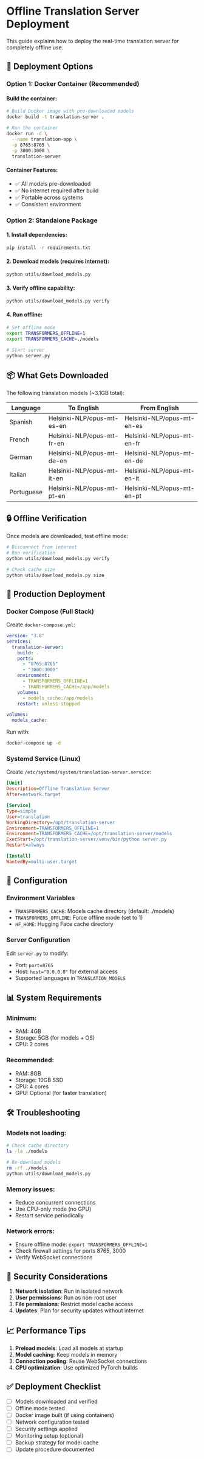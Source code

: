 # Offline Translation Server Deployment

This guide explains how to deploy the real-time translation server for completely offline use.

## 🎯 Deployment Options

### Option 1: Docker Container (Recommended)

#### Build the container:

```bash
# Build Docker image with pre-downloaded models
docker build -t translation-server .

# Run the container
docker run -d \
  --name translation-app \
  -p 8765:8765 \
  -p 3000:3000 \
  translation-server
```

#### Container Features:

- ✅ All models pre-downloaded
- ✅ No internet required after build
- ✅ Portable across systems
- ✅ Consistent environment

### Option 2: Standalone Package

#### 1. Install dependencies:

```bash
pip install -r requirements.txt
```

#### 2. Download models (requires internet):

```bash
python utils/download_models.py
```

#### 3. Verify offline capability:

```bash
python utils/download_models.py verify
```

#### 4. Run offline:

```bash
# Set offline mode
export TRANSFORMERS_OFFLINE=1
export TRANSFORMERS_CACHE=./models

# Start server
python server.py
```

## 📦 What Gets Downloaded

The following translation models (~3.1GB total):

| Language   | To English                 | From English               |
| ---------- | -------------------------- | -------------------------- |
| Spanish    | Helsinki-NLP/opus-mt-es-en | Helsinki-NLP/opus-mt-en-es |
| French     | Helsinki-NLP/opus-mt-fr-en | Helsinki-NLP/opus-mt-en-fr |
| German     | Helsinki-NLP/opus-mt-de-en | Helsinki-NLP/opus-mt-en-de |
| Italian    | Helsinki-NLP/opus-mt-it-en | Helsinki-NLP/opus-mt-en-it |
| Portuguese | Helsinki-NLP/opus-mt-pt-en | Helsinki-NLP/opus-mt-en-pt |

## 🔒 Offline Verification

Once models are downloaded, test offline mode:

```bash
# Disconnect from internet
# Run verification
python utils/download_models.py verify

# Check cache size
python utils/download_models.py size
```

## 🚀 Production Deployment

### Docker Compose (Full Stack)

Create `docker-compose.yml`:

```yaml
version: "3.8"
services:
  translation-server:
    build: .
    ports:
      - "8765:8765"
      - "3000:3000"
    environment:
      - TRANSFORMERS_OFFLINE=1
      - TRANSFORMERS_CACHE=/app/models
    volumes:
      - models_cache:/app/models
    restart: unless-stopped

volumes:
  models_cache:
```

Run with:

```bash
docker-compose up -d
```

### Systemd Service (Linux)

Create `/etc/systemd/system/translation-server.service`:

```ini
[Unit]
Description=Offline Translation Server
After=network.target

[Service]
Type=simple
User=translation
WorkingDirectory=/opt/translation-server
Environment=TRANSFORMERS_OFFLINE=1
Environment=TRANSFORMERS_CACHE=/opt/translation-server/models
ExecStart=/opt/translation-server/venv/bin/python server.py
Restart=always

[Install]
WantedBy=multi-user.target
```

## 🔧 Configuration

### Environment Variables

- `TRANSFORMERS_CACHE`: Models cache directory (default: ./models)
- `TRANSFORMERS_OFFLINE`: Force offline mode (set to 1)
- `HF_HOME`: Hugging Face cache directory

### Server Configuration

Edit `server.py` to modify:

- Port: `port=8765`
- Host: `host="0.0.0.0"` for external access
- Supported languages in `TRANSLATION_MODELS`

## 📊 System Requirements

### Minimum:

- RAM: 4GB
- Storage: 5GB (for models + OS)
- CPU: 2 cores

### Recommended:

- RAM: 8GB
- Storage: 10GB SSD
- CPU: 4 cores
- GPU: Optional (for faster translation)

## 🛠️ Troubleshooting

### Models not loading:

```bash
# Check cache directory
ls -la ./models

# Re-download models
rm -rf ./models
python utils/download_models.py
```

### Memory issues:

- Reduce concurrent connections
- Use CPU-only mode (no GPU)
- Restart service periodically

### Network errors:

- Ensure offline mode: `export TRANSFORMERS_OFFLINE=1`
- Check firewall settings for ports 8765, 3000
- Verify WebSocket connections

## 🔐 Security Considerations

1. **Network isolation**: Run in isolated network
2. **User permissions**: Run as non-root user
3. **File permissions**: Restrict model cache access
4. **Updates**: Plan for security updates without internet

## 📈 Performance Tips

1. **Preload models**: Load all models at startup
2. **Model caching**: Keep models in memory
3. **Connection pooling**: Reuse WebSocket connections
4. **CPU optimization**: Use optimized PyTorch builds

## ✅ Deployment Checklist

- [ ] Models downloaded and verified
- [ ] Offline mode tested
- [ ] Docker image built (if using containers)
- [ ] Network configuration tested
- [ ] Security settings applied
- [ ] Monitoring setup (optional)
- [ ] Backup strategy for model cache
- [ ] Update procedure documented
